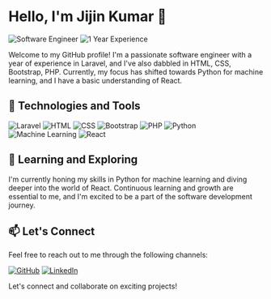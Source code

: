 # Hello, I'm Jijin Kumar 👋

![Software Engineer](https://img.shields.io/badge/Role-Software%20Engineer-blue)
![1 Year Experience](https://img.shields.io/badge/Experience-1%20Year-green)

Welcome to my GitHub profile! I'm a passionate software engineer with a year of experience in Laravel, and I've also dabbled in HTML, CSS, Bootstrap, PHP. Currently, my focus has shifted towards Python for machine learning, and I have a basic understanding of React.

## 🔧 Technologies and Tools

![Laravel](https://img.shields.io/badge/-Laravel-red)
![HTML](https://img.shields.io/badge/-HTML-orange)
![CSS](https://img.shields.io/badge/-CSS-blue)
![Bootstrap](https://img.shields.io/badge/-Bootstrap-purple)
![PHP](https://img.shields.io/badge/-PHP-blueviolet)
![Python](https://img.shields.io/badge/-Python-yellow)
![Machine Learning](https://img.shields.io/badge/-Machine%20Learning-green)
![React](https://img.shields.io/badge/-React-9cf)

## 🌱 Learning and Exploring

I'm currently honing my skills in Python for machine learning and diving deeper into the world of React. Continuous learning and growth are essential to me, and I'm excited to be a part of the software development journey.

## 📫 Let's Connect

Feel free to reach out to me through the following channels:

[![GitHub](https://img.shields.io/badge/-GitHub-black?style=flat&logo=github)](https://github.com/jijinkumar)
[![LinkedIn](https://img.shields.io/badge/-LinkedIn-blue?style=flat&logo=linkedin)](https://www.linkedin.com/in/jijinkumar-saravanan-86a2521b0/)

Let's connect and collaborate on exciting projects!


